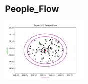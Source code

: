 # People_Flow

<img src="https://github.com/Microfish31/People_Flow/blob/main/Taipei101_People_Flow2.gif" width="50%"/>